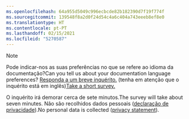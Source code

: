 ```yaml
---
ms.openlocfilehash: 64a955d5049c996ecbcde82b182390d7f19f774f
ms.sourcegitcommit: 139548f8a2d0f24d54c4a6c404a743eeeb8ef8e0
ms.translationtype: HT
ms.contentlocale: pt-PT
ms.lasthandoff: 02/15/2021
ms.locfileid: "5270587"
---
```

> [!NOTE]
><span data-ttu-id="7e417-101">Pode indicar-nos as suas preferências no que se refere ao idioma da documentação?</span><span class="sxs-lookup"><span data-stu-id="7e417-101">Can you tell us about your documentation language preferences?</span></span> <span data-ttu-id="7e417-102">[Responda a um breve inquérito.](https://aka.ms/BAG_Docs_Language_Survey) (tenha em atenção que o inquérito está em inglês)</span><span class="sxs-lookup"><span data-stu-id="7e417-102">[Take a short survey.](https://aka.ms/BAG_Docs_Language_Survey)</span></span>
>
><span data-ttu-id="7e417-103">O inquérito irá demorar cerca de sete minutos.</span><span class="sxs-lookup"><span data-stu-id="7e417-103">The survey will take about seven minutes.</span></span> <span data-ttu-id="7e417-104">Não são recolhidos dados pessoais ([declaração de privacidade](https://go.microsoft.com/fwlink/?LinkId=521839)).</span><span class="sxs-lookup"><span data-stu-id="7e417-104">No personal data is collected ([privacy statement](https://go.microsoft.com/fwlink/?LinkId=521839)).</span></span>
